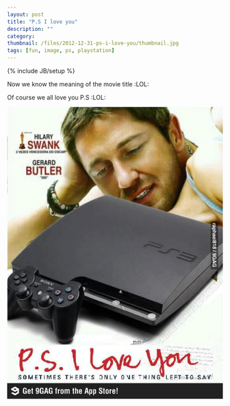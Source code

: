 ```yaml
---
layout: post
title: "P.S I love you"
description: ""
category: 
thumbnail: /files/2012-12-31-ps-i-love-you/thumbnail.jpg
tags: [fun, image, ps, playstation]
---
```

{% include JB/setup %}

Now we know the meaning of the movie title :LOL:

Of course we all love you P.S :LOL:

![P.S I love you](/files/2012-12-31-ps-i-love-you/ps.jpg)

